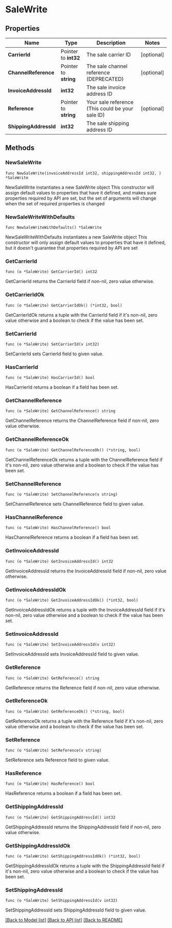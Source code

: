 # SaleWrite

## Properties

Name | Type | Description | Notes
------------ | ------------- | ------------- | -------------
**CarrierId** | Pointer to **int32** | The sale carrier ID | [optional] 
**ChannelReference** | Pointer to **string** | The sale channel reference (DEPRECATED) | [optional] 
**InvoiceAddressId** | **int32** | The sale invoice address ID | 
**Reference** | Pointer to **string** | Your sale reference (This could be your sale ID) | [optional] 
**ShippingAddressId** | **int32** | The sale shipping address ID | 

## Methods

### NewSaleWrite

`func NewSaleWrite(invoiceAddressId int32, shippingAddressId int32, ) *SaleWrite`

NewSaleWrite instantiates a new SaleWrite object
This constructor will assign default values to properties that have it defined,
and makes sure properties required by API are set, but the set of arguments
will change when the set of required properties is changed

### NewSaleWriteWithDefaults

`func NewSaleWriteWithDefaults() *SaleWrite`

NewSaleWriteWithDefaults instantiates a new SaleWrite object
This constructor will only assign default values to properties that have it defined,
but it doesn't guarantee that properties required by API are set

### GetCarrierId

`func (o *SaleWrite) GetCarrierId() int32`

GetCarrierId returns the CarrierId field if non-nil, zero value otherwise.

### GetCarrierIdOk

`func (o *SaleWrite) GetCarrierIdOk() (*int32, bool)`

GetCarrierIdOk returns a tuple with the CarrierId field if it's non-nil, zero value otherwise
and a boolean to check if the value has been set.

### SetCarrierId

`func (o *SaleWrite) SetCarrierId(v int32)`

SetCarrierId sets CarrierId field to given value.

### HasCarrierId

`func (o *SaleWrite) HasCarrierId() bool`

HasCarrierId returns a boolean if a field has been set.

### GetChannelReference

`func (o *SaleWrite) GetChannelReference() string`

GetChannelReference returns the ChannelReference field if non-nil, zero value otherwise.

### GetChannelReferenceOk

`func (o *SaleWrite) GetChannelReferenceOk() (*string, bool)`

GetChannelReferenceOk returns a tuple with the ChannelReference field if it's non-nil, zero value otherwise
and a boolean to check if the value has been set.

### SetChannelReference

`func (o *SaleWrite) SetChannelReference(v string)`

SetChannelReference sets ChannelReference field to given value.

### HasChannelReference

`func (o *SaleWrite) HasChannelReference() bool`

HasChannelReference returns a boolean if a field has been set.

### GetInvoiceAddressId

`func (o *SaleWrite) GetInvoiceAddressId() int32`

GetInvoiceAddressId returns the InvoiceAddressId field if non-nil, zero value otherwise.

### GetInvoiceAddressIdOk

`func (o *SaleWrite) GetInvoiceAddressIdOk() (*int32, bool)`

GetInvoiceAddressIdOk returns a tuple with the InvoiceAddressId field if it's non-nil, zero value otherwise
and a boolean to check if the value has been set.

### SetInvoiceAddressId

`func (o *SaleWrite) SetInvoiceAddressId(v int32)`

SetInvoiceAddressId sets InvoiceAddressId field to given value.


### GetReference

`func (o *SaleWrite) GetReference() string`

GetReference returns the Reference field if non-nil, zero value otherwise.

### GetReferenceOk

`func (o *SaleWrite) GetReferenceOk() (*string, bool)`

GetReferenceOk returns a tuple with the Reference field if it's non-nil, zero value otherwise
and a boolean to check if the value has been set.

### SetReference

`func (o *SaleWrite) SetReference(v string)`

SetReference sets Reference field to given value.

### HasReference

`func (o *SaleWrite) HasReference() bool`

HasReference returns a boolean if a field has been set.

### GetShippingAddressId

`func (o *SaleWrite) GetShippingAddressId() int32`

GetShippingAddressId returns the ShippingAddressId field if non-nil, zero value otherwise.

### GetShippingAddressIdOk

`func (o *SaleWrite) GetShippingAddressIdOk() (*int32, bool)`

GetShippingAddressIdOk returns a tuple with the ShippingAddressId field if it's non-nil, zero value otherwise
and a boolean to check if the value has been set.

### SetShippingAddressId

`func (o *SaleWrite) SetShippingAddressId(v int32)`

SetShippingAddressId sets ShippingAddressId field to given value.



[[Back to Model list]](../README.md#documentation-for-models) [[Back to API list]](../README.md#documentation-for-api-endpoints) [[Back to README]](../README.md)


